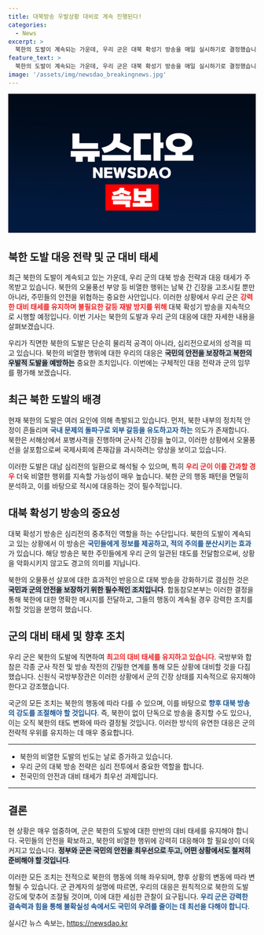 ```yaml
---
title: 대북방송 우발상황 대비로 계속 진행된다!
categories:
  - News
excerpt: >
  북한의 도발이 계속되는 가운데, 우리 군은 대북 확성기 방송을 매일 실시하기로 결정했습니다. 신원식 국방부장관은 북한의 비열한 행동에 강력 대응을 요청하며, 긴장 상태를 유지할 것이라고 밝혔습니다.
feature_text: >
  북한의 도발이 계속되는 가운데, 우리 군은 대북 확성기 방송을 매일 실시하기로 결정했습니다. 신원식 국방부장관은 북한의 비열한 행동에 강력 대응을 요청하며, 긴장 상태를 유지할 것이라고 밝혔습니다.
image: '/assets/img/newsdao_breakingnews.jpg'
---
```


<p><img src="/assets/img/newsdao_breakingnews.jpg" alt="ranknews 속보" /></p>

<h2 data-ke-size="size26">북한 도발 대응 전략 및 군 대비 태세</h2>

<p data-ke-size="size16"></p>

<p data-ke-size="size16">최근 북한의 도발이 계속되고 있는 가운데, 우리 군의 대북 방송 전략과 대응 태세가 주목받고 있습니다. 북한의 오물풍선 부양 등 비열한 행위는 남북 간 긴장을 고조시킬 뿐만 아니라, 주민들의 안전을 위협하는 중요한 사안입니다. 이러한 상황에서 우리 군은 <b><span style="color: #ee2323;">강력한 대비 태세를 유지하며 불필요한 갈등 재발 방지를 위해</span></b> 대북 확성기 방송을 지속적으로 시행할 예정입니다. 이번 기사는 북한의 도발과 우리 군의 대응에 대한 자세한 내용을 살펴보겠습니다.</p>

<p data-ke-size="size16">우리가 직면한 북한의 도발은 단순히 물리적 공격이 아니라, 심리전으로서의 성격을 띠고 있습니다. 북한의 비열한 행위에 대한 우리의 대응은 <b><span style="background-color: #21538527;">국민의 안전을 보장하고 북한의 우발적 도발을 예방하는</span></b> 중요한 조치입니다. 이번에는 구체적인 대응 전략과 군의 임무를 평가해 보겠습니다.</p>

<h2 data-ke-size="size26">최근 북한 도발의 배경</h2>

<p data-ke-size="size16"></p>

<p data-ke-size="size16">현재 북한의 도발은 여러 요인에 의해 촉발되고 있습니다. 먼저, 북한 내부의 정치적 안정이 흔들리며 <b><span style="color: #1a5490;">국내 문제의 돌파구로 외부 갈등을 유도하고자 하는</span></b> 의도가 존재합니다. 북한은 서해상에서 포병사격을 진행하며 군사적 긴장을 높이고, 이러한 상황에서 오물풍선을 살포함으로써 국제사회에 존재감을 과시하려는 양상을 보이고 있습니다.</p>

<p data-ke-size="size16">이러한 도발은 대남 심리전의 일환으로 해석될 수 있으며, 특히 <b><span style="color: #ee2323;">우리 군이 이를 간과할 경우</span></b> 더욱 비열한 행위를 지속할 가능성이 매우 높습니다. 북한 군의 행동 패턴을 면밀히 분석하고, 이를 바탕으로 적시에 대응하는 것이 필수적입니다.</p>

<h2 data-ke-size="size26">대북 확성기 방송의 중요성</h2>

<p data-ke-size="size16"></p>

<p data-ke-size="size16">대북 확성기 방송은 심리전의 중추적인 역할을 하는 수단입니다. 북한의 도발이 계속되고 있는 상황에서 이 방송은 <b><span style="color: #1a5490;">국민들에게 정보를 제공하고, 적의 주의를 분산시키는 효과</span></b>가 있습니다. 해당 방송은 북한 주민들에게 우리 군의 일관된 태도를 전달함으로써, 상황을 악화시키지 않고도 경고의 의미를 지닙니다.</p>

<p data-ke-size="size16">북한의 오물풍선 살포에 대한 효과적인 반응으로 대북 방송을 강화하기로 결심한 것은 <b><span style="background-color: #21538527;">국민과 군의 안전을 보장하기 위한 필수적인 조치입니다</span></b>. 합동참모본부는 이러한 결정을 통해 북한에 대한 명확한 메시지를 전달하고, 그들의 행동이 계속될 경우 강력한 조치를 취할 것임을 분명히 했습니다.</p>

<h2 data-ke-size="size26">군의 대비 태세 및 향후 조치</h2>

<p data-ke-size="size16"></p>

<p data-ke-size="size16">우리 군은 북한의 도발에 직면하여 <b><span style="color: #ee2323;">최고의 대비 태세를 유지하고 있습니다</span></b>. 국방부와 합참은 각종 군사 작전 및 방송 작전의 긴밀한 연계를 통해 모든 상황에 대비할 것을 다짐했습니다. 신원식 국방부장관은 이러한 상황에서 군의 긴장 상태를 지속적으로 유지해야 한다고 강조했습니다.</p>

<p data-ke-size="size16">국군의 모든 조치는 북한의 행동에 따라 다를 수 있으며, 이를 바탕으로 <b><span style="color: #1a5490;">향후 대북 방송의 강도를 조절해야 할 것입니다</span></b>. 즉, 북한이 없이 단독으로 방송을 중지할 수도 있으나, 이는 오직 북한의 태도 변화에 따라 결정될 것입니다. 이러한 방식의 유연한 대응은 군의 전략적 우위를 유지하는 데 매우 중요합니다.</p>

<hr>

<ul>
  <li>북한의 비열한 도발의 빈도는 날로 증가하고 있습니다.</li>
  <li>우리 군의 대북 방송 전략은 심리 전투에서 중요한 역할을 합니다.</li>
  <li>전국민의 안전과 대비 태세가 최우선 과제입니다.</li>
</ul>

<hr>

<h2 data-ke-size="size26">결론</h2>

<p data-ke-size="size16"></p>

<p data-ke-size="size16">현 상황은 매우 엄중하며, 군은 북한의 도발에 대한 만반의 대비 태세를 유지해야 합니다. 국민들의 안전을 확보하고, 북한의 비열한 행위에 강력히 대응해야 할 필요성이 더욱 커지고 있습니다. <b><span style="background-color: #21538527;">정부와 군은 국민의 안전을 최우선으로 두고, 어떤 상황에서도 철저히 준비해야 할 것입니다</span></b>.</p>

<p data-ke-size="size16">이러한 모든 조치는 전적으로 북한의 행동에 의해 좌우되며, 향후 상황의 변동에 따라 변형될 수 있습니다. 군 관계자의 설명에 따르면, 우리의 대응은 원칙적으로 북한의 도발 강도에 맞추어 조절될 것이며, 이에 대한 세심한 관찰이 요구됩니다. <b><span style="color: #1a5490;">우리 군은 강력한 결속력과 힘을 통해 불확실성 속에서도 국민의 우려를 줄이는 데 최선을 다해야 합니다</span></b>.</p>
실시간 뉴스 속보는, <a href="https://newsdao.kr" rel="dofollow">https://newsdao.kr</a>


